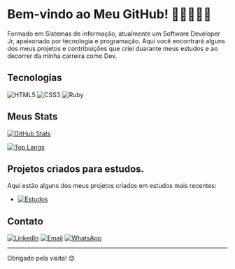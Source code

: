 # Bem-vindo ao Meu GitHub! 👨🏽‍💻🤟🏽

Formado em Sistemas de informação, atualmente um Software Developer Jr, apaixonado por tecnologia e programação. Aqui você encontrará alguns dos meus projetos e contribuições que criei duarante meus estudos e ao decorrer da minha carreira como Dev.

## Tecnologias

![HTML5](https://img.shields.io/badge/-HTML5-E34F26?style=flat-square&logo=html5&logoColor=white)
![CSS3](https://img.shields.io/badge/-CSS3-1572B6?style=flat-square&logo=css3&logoColor=white)
![Ruby](https://img.shields.io/badge/-Ruby-CC342D?style=flat-square&logo=ruby&logoColor=white)


## Meus Stats

[![GitHub Stats](https://github-readme-stats.vercel.app/api?username=caiomello94&show_icons=true&theme=dark)](https://github.com/anuraghazra/github-readme-stats)

[![Top Langs](https://github-readme-stats.vercel.app/api/top-langs/?username=caiomello94&layout=compact&theme=dark)](https://github.com/anuraghazra/github-readme-stats)

## Projetos criados para estudos.

Aqui estão alguns dos meus projetos criados em estudos mais recentes:

- [![Estudos](https://via.placeholder.com/468x60?text=Projetos)](https://github.com/caiomello94/AulasRuby)

## Contato

[![LinkedIn](https://img.shields.io/badge/-LinkedIn-0077B5?style=flat-square&logo=linkedin&logoColor=white)](https://www.linkedin.com/in/caio-mello-482501b5/)
[![Email](https://img.shields.io/badge/-Email-D14836?style=flat-square&logo=gmail&logoColor=white)](mailto:caio-mello94@hotmail.com)
[![WhatsApp](https://img.shields.io/badge/-WhatsApp-25D366?style=flat-square&logo=whatsapp&logoColor=white)](https://wa.me/5516981177164)

---

Obrigado pela visita! 😊
